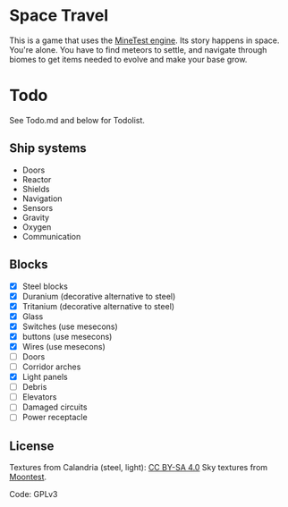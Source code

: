 # Space Travel

This is a game that uses the [MineTest engine](http://www.minetest.net).
Its story happens in space. You're alone. You have to find meteors to settle, and
navigate through biomes to get items needed to evolve and make your base grow.

# Todo

See Todo.md and below for Todolist.

## Ship systems

* Doors
* Reactor
* Shields
* Navigation
* Sensors
* Gravity
* Oxygen
* Communication

## Blocks

* [x] Steel blocks
* [x] Duranium (decorative alternative to steel)
* [x] Tritanium (decorative alternative to steel)
* [x] Glass
* [x] Switches (use mesecons)
* [x] buttons (use mesecons)
* [x] Wires (use mesecons)
* [ ] Doors
* [ ] Corridor arches
* [x] Light panels
* [ ] Debris
* [ ] Elevators
* [ ] Damaged circuits
* [ ] Power receptacle

## License

Textures from Calandria (steel, light): [CC BY-SA 4.0](http://creativecommons.org/licenses/by-sa/4.0/)
Sky textures from [Moontest](https://github.com/Amaz1/moontest).

Code: GPLv3
